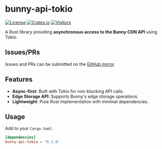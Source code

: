 # bunny-api-tokio

[![License](https://img.shields.io/badge/license-MIT-blue.svg)](LICENSE)
[![Crates.io](https://img.shields.io/crates/v/bunny-api-tokio.svg)](https://crates.io/crates/bunny-api-tokio)
[![Visitors](https://visitor-badge.laobi.icu/badge?page_id=gorb.bunny-api-tokio)](https://git.gorb.app/gorb/bunny-api-tokio)

A Rust library providing **asynchronous access to the Bunny CDN API** using Tokio.

## Issues/PRs

Issues and PRs can be submitted on the [GitHub mirror](https://github.com/gorb-app/bunny-api-tokio)

## Features
- **Async-first**: Built with Tokio for non-blocking API calls.
- **Edge Storage API**: Supports Bunny's edge storage operations.
- **Lightweight**: Pure Rust implementation with minimal dependencies.

## Usage
Add to your `Cargo.toml`:
```toml
[dependencies]
bunny-api-tokio = "0.2.0"
```
